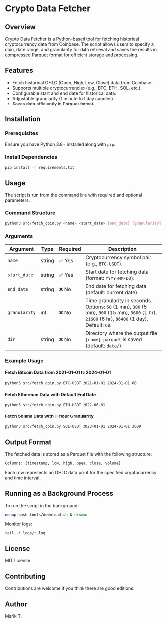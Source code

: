 # Crypto Data Fetcher

## Overview
Crypto Data Fetcher is a Python-based tool for fetching historical cryptocurrency data from Coinbase. The script allows users to specify a coin, date range, and granularity for data retrieval and saves the results in compressed Parquet format for efficient storage and processing.

## Features
- Fetch historical OHLC (Open, High, Low, Close) data from Coinbase.
- Supports multiple cryptocurrencies (e.g., BTC, ETH, SOL, etc.).
- Configurable start and end date for historical data.
- Adjustable granularity (1 minute to 1 day candles).
- Saves data efficiently in Parquet format.

## Installation
### Prerequisites
Ensure you have Python 3.8+ installed along with `pip`.

### Install Dependencies
```bash
pip install -r requirements.txt
```

## Usage
The script is run from the command line with required and optional parameters.

### Command Structure
```bash
python3 src/fetch_coin.py <name> <start_date> [end_date] [granularity] [dir]
```

### Arguments
| Argument     | Type   | Required | Description |
|-------------|--------|----------|-------------|
| `name`      | string | ✅ Yes  | Cryptocurrency symbol pair (e.g., `BTC-USDT`). |
| `start_date`| string | ✅ Yes  | Start date for fetching data (format: `YYYY-MM-DD`). |
| `end_date`  | string | ❌ No  | End date for fetching data (default: current date). |
| `granularity` | int | ❌ No | Time granularity in seconds. Options: `60` (1 min), `300` (5 min), `900` (15 min), `3600` (1 hr), `21600` (6 hr), `86400` (1 day). Default: `60`. |
| `dir`       | string | ❌ No  | Directory where the output file `[name].parquet` is saved (default: `data/`). |

### Example Usage
#### Fetch Bitcoin Data from 2021-01-01 to 2024-01-01
```bash
python3 src/fetch_coin.py BTC-USDT 2021-01-01 2024-01-01 60
```

#### Fetch Ethereum Data with Default End Date
```bash
python3 src/fetch_coin.py ETH-USDT 2022-06-01
```

#### Fetch Solana Data with 1-Hour Granularity
```bash
python3 src/fetch_coin.py SOL-USDT 2023-01-01 2024-01-01 3600
```

## Output Format
The fetched data is stored as a Parquet file with the following structure:
```plaintext
Columns: [timestamp, low, high, open, close, volume]
```
Each row represents an OHLC data point for the specified cryptocurrency and time interval.

## Running as a Background Process
To run the script in the background:
```bash
nohup bash tools/download.sh & disown
```
Monitor logs:
```bash
tail -f logs/*.log
```

## License
MIT License

## Contributing
Contributions are welcome if you think there are good editions.

## Author
Marik T.

